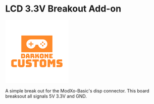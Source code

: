 # LCD 3.3V Breakout Add-on

![alt_image](https://github.com/Darkone83/ModXo-Basic/blob/main/Images/DC%20logo.png)

A simple break out for the ModXo-Basic's disp connector. This board breaksout all signals 5V 3.3V and GND.
